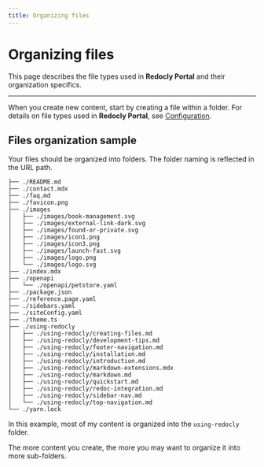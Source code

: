 ```yaml
---
title: Organizing files
---
```

# Organizing files

This page describes the file types used in **Redocly Portal** and their organization specifics.

---

When you create new content, start by creating a file within a folder.
For details on file types used in **Redocly Portal**, see [Configuration](configuration.md).

## Files organization sample

Your files should be organized into folders. The folder naming is reflected in the URL path.

```
├── ./README.md
├── ./contact.mdx
├── ./faq.md
├── ./favicon.png
├── ./images
│   ├── ./images/book-management.svg
│   ├── ./images/external-link-dark.svg
│   ├── ./images/found-or-private.svg
│   ├── ./images/icon1.png
│   ├── ./images/icon3.png
│   ├── ./images/launch-fast.svg
│   ├── ./images/logo.png
│   └── ./images/logo.svg
├── ./index.mdx
├── ./openapi
│   └── ./openapi/petstore.yaml
├── ./package.json
├── ./reference.page.yaml
├── ./sidebars.yaml
├── ./siteConfig.yaml
├── ./theme.ts
├── ./using-redocly
│   ├── ./using-redocly/creating-files.md
│   ├── ./using-redocly/development-tips.md
│   ├── ./using-redocly/footer-navigation.md
│   ├── ./using-redocly/installation.md
│   ├── ./using-redocly/introduction.md
│   ├── ./using-redocly/markdown-extensions.mdx
│   ├── ./using-redocly/markdown.md
│   ├── ./using-redocly/quickstart.md
│   ├── ./using-redocly/redoc-integration.md
│   ├── ./using-redocly/sidebar-nav.md
│   └── ./using-redocly/top-navigation.md
└── ./yarn.lock
```

In this example, most of my content is organized into the `using-redocly` folder.

The more content you create, the more you may want to organize it into more sub-folders.

